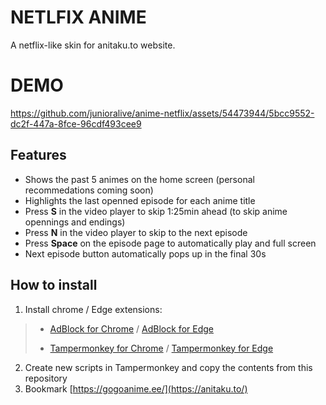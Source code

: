 # NETLFIX ANIME
A netflix-like skin for anitaku.to website.


# DEMO
https://github.com/junioralive/anime-netflix/assets/54473944/5bcc9552-dc2f-447a-8fce-96cdf493cee9

## Features
- Shows the past 5 animes on the home screen (personal recommedations coming soon)
- Highlights the last openned episode for each anime title
- Press **S** in the video player to skip 1:25min ahead (to skip anime opennings and endings)
- Press **N** in the video player to skip to the next episode
- Press **Space** on the episode page to automatically play and full screen
- Next episode button automatically pops up in the final 30s

## How to install

1. Install chrome / Edge extensions:
> - [AdBlock for Chrome](https://chrome.google.com/webstore/detail/adblock-%E2%80%94-best-ad-blocker/gighmmpiobklfepjocnamgkkbiglidom) / [AdBlock for Edge](https://microsoftedge.microsoft.com/addons/detail/adblock-complete/fbobegkkdmmcnmoplkgdmfhdlkjfelnb?hl=en-US)
> 
> - [Tampermonkey for Chrome](https://chrome.google.com/webstore/detail/tampermonkey/dhdgffkkebhmkfjojejmpbldmpobfkfo) / [Tampermonkey for Edge](https://microsoftedge.microsoft.com/addons/detail/tampermonkey/iikmkjmpaadaobahmlepeloendndfphd?hl=en-US)
2. Create new scripts in Tampermonkey and copy the contents from this repository
3. Bookmark [https://gogoanime.ee/](https://anitaku.to/)

